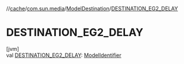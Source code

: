 //[cache](../../../index.md)/[com.sun.media](../index.md)/[ModelDestination](index.md)/[DESTINATION_EG2_DELAY](-d-e-s-t-i-n-a-t-i-o-n_-e-g2_-d-e-l-a-y.md)

# DESTINATION_EG2_DELAY

[jvm]\
val [DESTINATION_EG2_DELAY](-d-e-s-t-i-n-a-t-i-o-n_-e-g2_-d-e-l-a-y.md): [ModelIdentifier](../-model-identifier/index.md)
